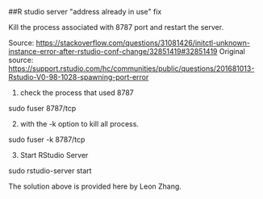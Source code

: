 
##R studio server "address already in use" fix

Kill the process associated with 8787 port and restart the server.

Source: https://stackoverflow.com/questions/31081426/initctl-unknown-instance-error-after-rstudio-conf-change/32851419#32851419
Original source: https://support.rstudio.com/hc/communities/public/questions/201681013-Rstudio-V0-98-1028-spawning-port-error

1) check the process that used 8787

sudo fuser 8787/tcp

2) with the -k option to kill all process.

sudo fuser -k 8787/tcp

3) Start RStudio Server

sudo rstudio-server start

The solution above is provided here by Leon Zhang.
